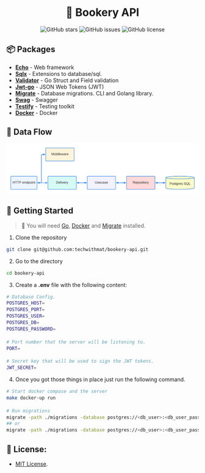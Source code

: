 <div align="center">

<h1>🚀 Bookery API</h1>

![GitHub stars](https://img.shields.io/github/stars/techwithmat/bookery-api)
![GitHub issues](https://img.shields.io/github/issues/techwithmat/bookery-api)
![GitHub license](https://img.shields.io/github/license/techwithmat/bookery-api)

</div>

## 📦 Packages

- **[Echo](https://github.com/labstack/echo)** - Web framework
- **[Sqlx](https://github.com/jmoiron/sqlx)** - Extensions to database/sql.
- **[Validator](https://github.com/go-playground/validator)** - Go Struct and Field validation
- **[Jwt-go](https://github.com/dgrijalva/jwt-go)** - JSON Web Tokens (JWT)
- **[Migrate](https://github.com/golang-migrate/migrate)** - Database migrations. CLI and Golang library.
- **[Swag](https://github.com/swaggo/swag)** - Swagger
- **[Testify](https://github.com/stretchr/testify)** - Testing toolkit
- **[Docker](https://www.docker.com/)** - Docker

## 📝 Data Flow

![DataFlow](./data_flow.png)

## 🔧 Getting Started

> 🚧 You will need [Go](https://go.dev/doc/install), [Docker](https://www.docker.com/get-started/) and [Migrate](https://github.com/golang-migrate/migrate) installed.

1. Clone the repository

```bash
git clone git@github.com:techwithmat/bookery-api.git
```

2. Go to the directory

```bash
cd bookery-api
```

3. Create a **.env** file with the following content:

```bash
# Database Config.
POSTGRES_HOST=
POSTGRES_PORT=
POSTGRES_USER=
POSTGRES_DB=
POSTGRES_PASSWORD=

# Port number that the server will be listening to.
PORT=

# Secret key that will be used to sign the JWT tokens.
JWT_SECRET=
```

4. Once you got those things in place just run the following command.

```bash
# Start docker compose and the server
make docker-up run

# Run migrations
migrate -path ./migrations -database postgres://<db_user>:<db_user_password>@<host>/<database_name>?sslmode=disable up
## or 
migrate -path ./migrations -database postgres://<db_user>:<db_user_password>@<host>/<database_name>?sslmode=disable down
```

## 🔑 License:

- [MIT License](https://github.com/techwithmat/bookery-api/blob/main/LICENSE).